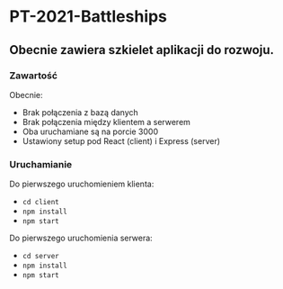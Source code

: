 # PT-2021-Battleships

## Obecnie zawiera szkielet aplikacji do rozwoju.

### Zawartość

Obecnie:
- Brak połączenia z bazą danych
- Brak połączenia między klientem a serwerem
- Oba uruchamiane są na porcie 3000
- Ustawiony setup pod React (client) i Express (server)

### Uruchamianie

Do pierwszego uruchomieniem klienta:
- `cd client`
- `npm install`
- `npm start`

Do pierwszego uruchomienia serwera:
- `cd server`
- `npm install`
- `npm start`
